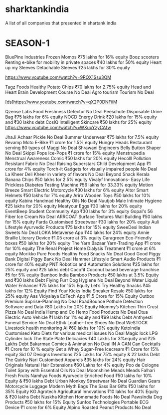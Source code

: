# sharktankindia
A list of all companies that presented in shartank india


SEASON-1
========

BluePine Industries	Frozen Momos	₹75 lakhs for 16% equity
Booz scooters	Renting e-bike for mobility in private spaces	₹40 lakhs for 50% equity
Heart up my Sleeves	Detachable Sleeves	₹25 lakhs for 30% equity

https://www.youtube.com/watch?v=9RQX1Ssu3QM





Tagz Foods	Healthy Potato Chips	₹70 lakhs for 2.75% equity
Head and Heart	Brain Development Course	No Deal
Agro tourism	Tourism	No Deal

[ds]https://www.youtube.com/watch?v=qX2P0DNFiiM



Qzense Labs	Food Freshness Detector	No Deal
Peeschute	Disposable Urine Bag	₹75 lakhs for 6% equity
NOCD	Energy Drink	₹20 lakhs for 15% equity and ₹30 lakhs debt
CosIQ	Intelligent Skincare	₹50 lakhs for 25% equity
https://www.youtube.com/watch?v=WXuoYzyCAfw


JhaJi Achaar	Pickle	No Deal
Bummer	Underwear	₹75 lakhs for 7.5% equity
Revamp Moto	E-Bike	₹1 crore for 1.5% equity
Hungry Heads	Restaurant serving 80 types of Maggi	No Deal
Shrawani Engineers	Belly Button Shaper	No Deal
Skippi Pops	Ice-Pops	₹1 crore for 15% equity
Menstrupedia	Menstrual Awareness Comic	₹50 lakhs for 20% equity
Hecolll	Pollution Resistant Fabric	No Deal
Raising Superstars	Child Development App	₹1 crore for 4% equity
Torch-it	Gadgets for visually impaired people	No Deal
La Kheer Deli	Kheer in variety of flavors	No Deal
Beyond Snack	Kerala Banana Chips	₹50 lakhs for 2.5% equity
Vivalyf Innovations- Easy Life	Prickless Diabetes Testing Machine	₹56 lakhs for 33.33% equity
Motion Breeze	Smart Electric Motorcycle	₹30 lakhs for 6% equity
Altor	Smart Helmets	₹50 lakhs for 7% equity
Ariro	Wooden Toys	₹50 lakhs for 10% equity
Kabira Handmad	Healthy Oils	No Deal
Nuutjob	Male Intimate Hygiene	₹25 lakhs for 20% equity
Meatyour	Eggs	₹30 lakhs for 20% equity
EventBeep	Student Community App	₹30 lakhs for 3% equity
Gopal's 56	Fiber Ice Cream	No Deal
ARRCOAT Surface Textures	Wall Building	₹50 lakhs for 15% equity
Farda	Customised Streetwear	₹30 lakhs for 20% equity
Auli Lifestyle	Ayurvedic Products	₹75 lakhs for 15% equity
SweeDesi	Indian Sweets	No Deal
LOKA	Metaverse App	₹40 lakhs for 24% equity
Annie	Braille Literary Device	₹1.05 crore at 3% equity
Caragreen	Eco-Friendly boxes	₹50 lakhs for 20% equity
The Yarn Bazaar	Yarn-Trading App	₹1 crore for 10% equity
The Renal Project	Home Dialysis Treatment	₹1 crore at 6% equity
Morikko Pure Foods	Healthy Food Snacks	No Deal
Good Good Piggy Bank	Digital Piggy Bank	No Deal
Hammer Lifestyle	Smart Audio Products	₹1 crore for 40% equity
PNT	Robotics and Automation Solutions	₹25 lakhs for 25% equity and ₹25 lakhs debt
Cocofit	Coconut based beverage franchise	₹5 for 5% equity
Bamboo India	Bamboo Products	₹50 lakhs at 3.5% Equity and ₹30 lakhs Debt
Flying Furr	Dog Hygiene	No Deal
Beyond Water	Liquid Water Enhancer	₹75 lakhs for 15% Equity
Let’s Try	Healthy Snacks	₹45 lakhs for 12% Equity
Find Your Kicks India	Sneaker Resale	₹50 lakhs for 25% equity
Aas Vidyalaya	EdTech App	₹1.5 Crore for 15% Equity
Outbox	Premium Suprise-Planning	No Deal
RoadBounce	Pothole Detection Software and Data	₹80 Lakhs for 20% Equity
Mommy’s Kitchen	Thin Crust Pizza	No Deal
India Hemp and Co	Hemp Food Products	No Deal
Otua	Electric Auto Vehicle	₹1 lakh for 1% equity and ₹99 lakhs Debt
Anthyesti	Funeral Service	No Deal
Ethik	Leather-free Shoes	No Deal
WeSTOCK	Livestock health monitoring AI	₹60 lakhs for 10% equity
KetoIndia	Customised Keto Diets for various medical issues	No Deal
Magic lock	LPG Cylinder lock
The State Plate	Delicacies	₹40 Lakhs for 3%equity and ₹25 Lakhs Debt
Bakarmax	Comics & Animation	No Deal
IN A CAN	Can Cocktails	₹1 Crore for 10 % equity
Get a Whey	Sugar-Free Icecream	₹1 Crore for 15% equity
Sid 07 Designs	Inventions	₹25 Lakhs for 75% equity & 22 lakhs Debt
The Quirky Nari	Customised Apparels	₹35 lakhs for 24% equity
Hair Originals	Natural Hair Extensions	₹60 Lakhs for 4% equity
Poo de Cologne	Toilet Spray with Essential Oils	No Deal
Moonshine Meads	Meads
Falhari	Fresh Fruits
Namhya Foods	Ayurvedic Enriched Food	₹50 lakhs for 10% Equity & ₹50 lakhs Debt
Urban Monkey	Streetwear	No Deal
Guardian Gears	Motorcycle Luggage
Modern Myth	Bags
The Sass Bar	Gifts	₹50 lakhs for 35% Equity
KG Agrotech	Agricultural Innovations	₹10 lakhs for 40% Equity & ₹20 lakhs Debt
Nuskha Kitchen	Homemade Foods	No Deal
PawsIndia	Dog Products	₹50 lakhs for 15% Equity
Sunfox Technologies	Portable ECG Device	₹1 crore for 6% Equity
Alpino	Roasted Peanut Products	No Deal



